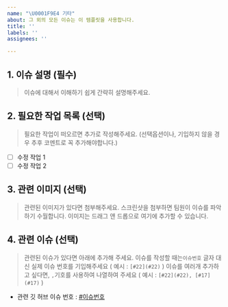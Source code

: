 ```yaml
---
name: "\U0001F9E4 기타"
about: 그 외의 모든 이슈는 이 템플릿을 사용합니다.
title: ''
labels: ''
assignees: ''

---
```


## 1. 이슈 설명 (필수)
> 이슈에 대해서 이해하기 쉽게 간략히 설명해주세요.

## 2. 필요한 작업 목록 (선택)
> 필요한 작업이 떠오르면 추가로 작성해주세요. (선택옵션이나, 기입하지 않을 경우 추후 코멘트로 꼭 추가해야합니다.)
- [ ] 수정 작업 1
- [ ] 수정 작업 2

## 3. 관련 이미지 (선택)
> 관련된 이미지가 있다면 첨부해주세요.
> 스크린샷을 첨부하면 팀원이 이슈를 파악하기 수월합니다.
> 이미지는 드래그 앤 드롭으로 여기에 추가할 수 있습니다.

## 4. 관련 이슈 (선택)
> 관련된 이슈가 있다면 아래에 추가해 주세요.
> 이슈를 작성할 때는`이슈번호` 글자 대신 실제 이슈 번호를 기입해주세요 ( 예시 : `[#22](#22)` )
> 이슈를 여러개 추가하고 싶다면, `,`기호를 사용하여 나열하여 주세요 
> ( 예시 : `[#22](#22), [#17](#17)` )
- 관련 깃 허브 이슈 번호 : [#이슈번호](#이슈번호)
